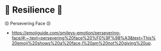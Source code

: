 # 💜 Resilience 💜

😣 
Persevering Face 😣

- https://emojiguide.com/smileys-emotion/persevering-face/#:~:text=persevering%20face%20%F0%9F%98%A3&text=This%20emoji%20shows%20a%20face,I%20am%20not%20giving%20up.